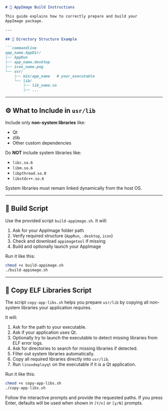 ```README.md
# 🧱 AppImage Build Instructions

This guide explains how to correctly prepare and build your
AppImage package.

---

## 📂 Directory Structure Example

```commandline
app_name.AppDir/
├── AppRun
├── app_name.desktop
├── icon_name.png
└── usr/
    ├── bin/app_name   # your_executable
    └── lib/
        ├── lib_name.so
        ├── ...
```

---

## ⚙️ What to Include in `usr/lib`

Include only **non-system libraries** like:
- Qt
- zlib
- Other custom dependencies

Do **NOT** include system libraries like:
- `libc.so.6`
- `libm.so.6`
- `libpthread.so.0`
- `libstdc++.so.6`

System libraries must remain linked dynamically from the host OS.

---

## 🧰 Build Script

Use the provided script `build-appimage.sh`. It will:
1. Ask for your AppImage folder path
2. Verify required structure (`AppRun`, `.desktop`, `icon`)
3. Check and download `appimagetool` if missing
4. Build and optionally launch your AppImage

Run it like this:

```bash
chmod +x build-appimage.sh
./build-appimage.sh
```

---

## 🧩 Copy ELF Libraries Script

The script `copy-app-libs.sh` helps you prepare `usr/lib` by copying
all non-system libraries your application requires.

It will:
1. Ask for the path to your executable.
2. Ask if your application uses Qt.
3. Optionally try to launch the executable to detect missing libraries 
from ELF error logs.
4. Ask for directories to search for missing libraries if detected.
5. Filter out system libraries automatically.
6. Copy all required libraries directly into `usr/lib`.
7. Run `linuxdeployqt` on the executable if it is a Qt application.

Run it like this:

```bash
chmod +x copy-app-libs.sh
./copy-app-libs.sh
```

Follow the interactive prompts and provide the requested paths.
If you press Enter, defaults will be used when shown in `[Y/n]` or `[y/N]` prompts.
```
```
